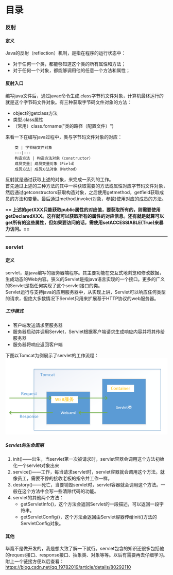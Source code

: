 # 目录
### 反射
#### 定义
Java的反射（reflection）机制，是指在程序的运行状态中：    
- 对于任何一个类，都能够知道这个类的所有属性和方法；  
- 对于任何一个对象，都能够调用他的任意一个方法和属性；   

#### 反射入口
编写java文件后，通过javac命令生成.class字节码文件对象，计算机最终运行的就是这个字节码文件对象。有三种获取字节码文件对象的方法：  
- object的getclass方法
- 类型.class属性
- （常用）class.forname("类的路径（配置文件）") 

来看一下在编写java过程中，类与字节码文件对象的对应：    

        类 | 字节码文件对象
        ---|---
        构造方法 | 构造方法对象（constructor）
        成员变量| 成员变量对象（Field）
        成员方法| 成员方法对象（Method）

反射就是通过获取上述的对象，来完成一系列的工作。   
首先通过上述的三种方法的其中一种获取需要的方法或属性对应字节码文件对象，然后通过getconstructors获取构造对象，之后使用getmethod，getfield获取成员的方法和变量。最后通过method.invoke(对象，参数)使用对应的成员的方法。     

**== 上述的getXXX只能获取public属性的对应值，要获取所有的，则需要使用getDeclaredXXX。这样就可以获取所有的属性的对应信息。还有就是就算可以get所有的这些属性，但如果要访问的话，需使用setACCESSIABLE(True)来暴力访问。==**

---
### servlet
#### 定义
servlet，是java编写的服务器端程序。其主要功能在交互式地浏览和修改数据，生成动态的Web内容。狭义的Servlet是指java语言实现的一个接口。更多的广义的Servlet是指任何实现了这个servlet接口的类。      
Servlet运行与支持java的应用服务器中，从实现上讲，Servlet可以响应任何类型的请求，但绝大多数情况下Servlet只用来扩展基于HTTP协议的web服务器。
##### 工作模式
- 客户端发送请求至服务器
- 服务器启动并调用Servlet，Servlet根据客户端请求生成响应内容并将其传给服务器
- 服务器将响应返回客户端    

下图以Tomcat为例展示了servlet的工作流程：  
![avatar](index_files/tomcat_servlet.png)   
##### Servlet的生命周期
1. init()——出生，当servlet第一次被请求时，servlet容器会调用这个方法初始化一个servlet对象出来
2. service()——工作，每当请求servlet时，servlet容器就会调用这个方法。就像员工，需要不停的接收老板的指令并工作一样。
3. destory()——死亡，当要销毁servlet时，servlet容器就会调用这个方法。一般在这个方法中会写一些清除代码的功能。
4. servlet的其他两个方法：
    -    getServletInfo()，这个方法会返回Servlet的一段描述，可以返回一段字符串。
    -    getServletConfig()，这个方法会返回由Servlet容器传给init()方法的ServletConfig对象。

#### 其他
毕竟不是做开发的，我是想大致了解一下就行。servlet包含的知识还很多包括他的request接口、response接口、抽象类、对象等等。以后有需要再去仔细学习。附上一个链接方便以后查看：   https://blog.csdn.net/qq_19782019/article/details/80292110
